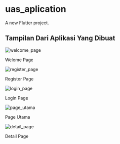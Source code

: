# uas_aplication

A new Flutter project.

## Tampilan Dari Aplikasi Yang Dibuat

![welcome_page](https://user-images.githubusercontent.com/33770553/177053015-fa1a38dc-2cd9-4309-86e7-22319f580abd.png)

Welome Page

![register_page](https://user-images.githubusercontent.com/33770553/177053019-0f9af1a1-1235-4140-a4ef-f6089220ae7b.png)

Register Page

![login_page](https://user-images.githubusercontent.com/33770553/177053024-e47b1e36-0e10-4ea6-ac0f-057cd181ef63.png)

Login Page

![page_utama](https://user-images.githubusercontent.com/33770553/177053026-a071a390-1fbd-4194-aa47-3bad55876c17.png)

Page Utama

![detail_page](https://user-images.githubusercontent.com/33770553/177053029-c31b24aa-0657-47b5-a29e-e546f8a0f075.png)

Detail Page
